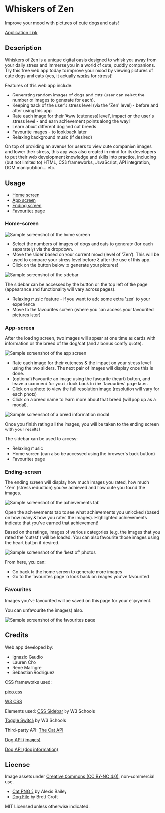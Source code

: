 # Whiskers of Zen
Improve your mood with pictures of cute dogs and cats!

[Application Link]()
<!-- TODO: insert deployment link -->


## Description

Whiskers of Zen is a unique digital oasis designed to whisk you away from your daily stress and immerse you in a world of cute, cuddly companions. 
Try this free web app today to improve your mood by viewing pictures of cute dogs and cats (yes, it actually [works](https://edition.cnn.com/2020/09/27/us/watching-cute-animals-study-scn-trnd/index.html) for stress)!

Features of this web app include:
- Generating random images of dogs and cats (user can select the number of images to generate for each).
- Keeping track of the user's stress level (via the 'Zen' level) - before and after using this app
- Rate each image for their 'Aww (cuteness) level', impact on the user's stress level - and earn achievement points along the way!
- Learn about different dog and cat breeds
- Favourite images - to look back later
- Relaxing background music (if desired)

On top of providing an avenue for users to view cute companion images and lower their stress, this app was also created in mind for its developers to put their web development knowledge and skills into practice, including (but not limited to) HTML, CSS frameworks, JavaScript, API integration, DOM manipulation... etc.

## Usage

- [Home screen](#home-screen)
- [App screen](#app-screen)
- [Ending screen](#ending-screen)
- [Favourites page](#favourites) 

### Home-screen ###

![Sample screenshot of the home screen](assets/img/app-demonstration/home-screen.png)

- Select the numbers of images of dogs and cats to generate (for each separately) via the dropdown.
- Move the slider based on your current mood (level of 'Zen'). This will be used to compare your stress level before & after the use of this app.
- Click on the button below to generate your pictures!

![Sample screenshot of the sidebar](assets/img/app-demonstration/sidebar-demo.png)

The sidebar can be accessed by the button on the top left of the page (appearance and functionality will vary across pages).

- Relaxing music feature - if you want to add some extra 'zen' to your experience
- Move to the favourites screen (where you can access your favourited pictures later)

### App-screen ###

After the loading screen, two images will appear at one time as cards with information on the breed of the dog/cat (and a bonus comfy quote).

<!-- insert final screenshot -->
![Sample screenshot of the app screen](assets/img/app-demonstration/app-demo.png)

- Rate each image for their cuteness & the impact on your stress level using the two sliders. The next pair of images will display once this is done.
- (optional) Favourite an image using the favourite (heart) button, and leave a comment for you to look back in the 'favourites' page later.
- Click on a photo to view the full resolution image (resolution will vary for each photo)
- Click on a breed name to learn more about that breed (will pop up as a modal). 

![Sample screenshot of a breed information modal](assets/img/app-demonstration/breed-info.png)

Once you finish rating all the images, you will be taken to the ending screen with your results!

The sidebar can be used to access:
- Relaxing music
- Home screen (can also be accessed using the browser's back button)
- Favourites page

### Ending-screen ###

The ending screen will display how much images you rated, how much 'Zen' (stress reduction) you've achieved and how cute you found the images.

![Sample screenshot of the achievements tab](assets/img/app-demonstration/achievements-demo.png)

Open the achievements tab to see what achievements you unlocked (based on how many & how you rated the images). Highlighted achievements indicate that you've earned that achievement!

Based on the ratings, images of various categories (e.g. the images that you rated the 'cutest') will be loaded. You can also favourite those images using the heart button if desired.

![Sample screenshot of the 'best of' photos](assets/img/app-demonstration/best-demo.png)

From here, you can:
- Go back to the home screen to generate more images
- Go to the favourites page to look back on images you've favourited

### Favourites ###

Images you've favourited will be saved on this page for your enjoyment.

You can unfavourite the image(s) also.

![Sample screenshot of the favourites page](assets/img/app-demonstration/favourites-demo.png)

## Credits

Web app developed by:
- Ignazio Gaudio
- Lauren Cho
- Rene Malingre
- Sebastian Rodriguez

CSS frameworks used:

[pico.css](https://picocss.com/)

[W3 CSS](https://www.w3schools.com/w3css/defaulT.asp)

Elements used: 
[CSS Sidebar](https://www.w3schools.com/w3css/w3css_sidebar.asp) by W3 Schools

[Toggle Switch](https://www.w3schools.com/howto/howto_css_switch.asp) by W3 Schools

Third-party API:
[The Cat API](https://thecatapi.com/)

[Dog API (images)](https://dog.ceo/dog-api/)

[Dog API (dog information)](https://dogapi.dog/)

## License

Image assets under [Creative Commons (CC BY-NC 4.0)](https://creativecommons.org/licenses/by-nc/4.0/), non-commercial use.
 - [Cat PNG 2](https://freepngimg.com/png/19879-cat-png-2) by Alexis Bailey
 - [Dog File](https://freepngimg.com/png/23730-dog-file) by Brett Croft 

MIT Licensed unless otherwise indicated.


<!-- ## Features -->

